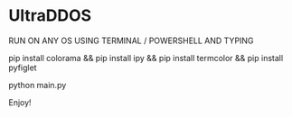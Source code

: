 # UltraDDOS

RUN ON ANY OS USING TERMINAL / POWERSHELL AND TYPING

pip install colorama && pip install ipy && pip install termcolor && pip install pyfiglet

python main.py

Enjoy!
